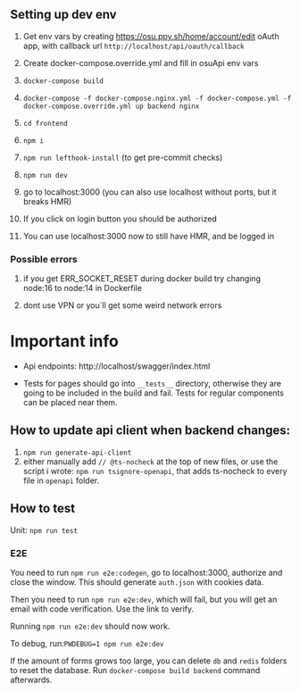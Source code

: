 ## Setting up dev env

1.  Get env vars by creating https://osu.ppy.sh/home/account/edit oAuth app, with callback url
    `http://localhost/api/oauth/callback`

1.  Create docker-compose.override.yml and fill in osuApi env vars

1.  `docker-compose build`
1.  `docker-compose -f docker-compose.nginx.yml -f docker-compose.yml -f docker-compose.override.yml up backend nginx`
1.  `cd frontend`
1.  `npm i`
1.  `npm run lefthook-install` (to get pre-commit checks)
1.  `npm run dev`

1.  go to localhost:3000 (you can also use localhost without ports, but it breaks HMR)

1.  If you click on login button you should be authorized

1.  You can use localhost:3000 now to still have HMR, and be logged in

### Possible errors

1. if you get ERR_SOCKET_RESET during docker build try changing node:16 to node:14 in Dockerfile

1. dont use VPN or you`ll get some weird network errors

# Important info

- Api endpoints: http://localhost/swagger/index.html

- Tests for pages should go into `__tests__` directory, otherwise they are going to be included in the build and fail. Tests for regular components can be placed near them.

## How to update api client when backend changes:

1. `npm run generate-api-client`
2. either manually add `// @ts-nocheck` at the top of new files, or use the script i wrote: `npm run tsignore-openapi`, that adds ts-nocheck to every file in `openapi` folder.

## How to test

Unit: `npm run test`

### E2E

You need to run `npm run e2e:codegen`, go to localhost:3000, authorize and close the window. This should generate `auth.json` with cookies data.

Then you need to run `npm run e2e:dev`, which will fail, but you will get an email with code verification. Use the link to verify.

Running `npm run e2e:dev` should now work.

To debug, run:`PWDEBUG=1 npm run e2e:dev`

If the amount of forms grows too large, you can delete `db` and `redis` folders to reset the database. Run `docker-compose build backend` command afterwards.
